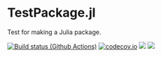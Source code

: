 # TestPackage.jl
Test for making a Julia package.

[![Build status (Github Actions)](https://github.com/sylvaticus/MyAwesomePackage.jl/workflows/CI/badge.svg)](https://github.com/sylvaticus/MyAwesomePackage.jl/actions)
[![codecov.io](http://codecov.io/github/sylvaticus/MyAwesomePackage.jl/coverage.svg?branch=main)](http://codecov.io/github/sylvaticus/MyAwesomePackage.jl?branch=main)
[![](https://img.shields.io/badge/docs-stable-blue.svg)](https://github.com/DanielHolleufer/TestPackage.jl/stable)
[![](https://img.shields.io/badge/docs-dev-blue.svg)](https://github.com/DanielHolleufer/TestPackage.jl/dev)
